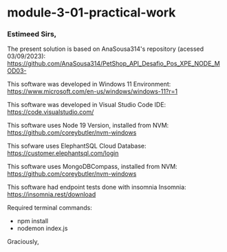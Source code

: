 # module-3-01-practical-work

### Estimeed Sirs,

The present solution is based on AnaSousa314's repository (acessed 03/09/2023):
https://github.com/AnaSousa314/PetShop_API_Desafio_Pos_XPE_NODE_MOD03-

This software was developed in Windows 11 Environment:
https://www.microsoft.com/en-us/windows/windows-11?r=1

This software was developed in Visual Studio Code IDE:
https://code.visualstudio.com/

This software uses Node 19 Version, installed from NVM:
https://github.com/coreybutler/nvm-windows

This sofware uses ElephantSQL Cloud Database:
https://customer.elephantsql.com/login

This software uses MongoDBCompass, installed from NVM:
https://github.com/coreybutler/nvm-windows

This software had endpoint tests done with insomnia Insomnia:
https://insomnia.rest/download

Required terminal commands:

- npm install
- nodemon index.js

Graciously,
